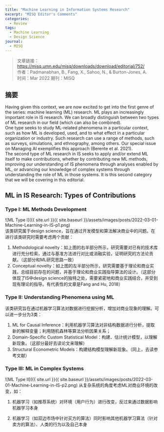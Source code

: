 ```yaml
---
title: "Machine Learning in Information Systems Research"
excerpt: "MISQ Editor's Comments"
categories:
  - Review
tags:
  - Machine Learning
  - Design Science
journal:
  - MISQ
---
```


> 文章链接：https://misq.umn.edu/misq/downloads/download/editorial/752/  
> 作者：Padmanabhan, B., Fang, X., Sahoo, N., & Burton-Jones, A.  
> 时间：Mar 2022
> 期刊：MISQ

## 摘要

Having given this context, we are now excited to get into the first genre of the series: machine learning (ML) research. ML plays an increasingly important role in IS research. We can broadly distinguish between two types of ML research in our field (which can also be combined).   
One type seeks to study ML-related phenomena in a particular context, such as how ML is developed, used, and to what effect in a particular organization or industry. Such research can use a range of methods, such as surveys, simulations, and ethnography, among others. Our special issue on Managing AI exemplifies this approach (Berente et al. 2021).  
The second type of ML research in IS seeks to apply and/or extend ML itself to make contributions, whether by contributing new ML methods, improving our understanding of IS phenomena through analyses enabled by ML, or advancing our knowledge of complex systems through understanding the role of ML in those systems. It is this second category that we will be covering in this editorial.  

## ML in IS Research: Types of Contributions

### Type I: ML Methods Development 

![ML Type I]({{ site.url }}{{ site.baseurl }}/assets/images/posts/2022-03-01-Machine-Learning-in-IS-p1.png)  
该类研究属于design science，旨在通过开发模型和算法解决商业中的问题。在进行该类研究时需要考虑两个贡献：  
1. Methodological novelty：如上图的右半部分所示，研究需要对已有的技术库进行充分检索，通过与基准方法进行对比或消融实验，证明研究的方法论贡献。（这部分和ML研究思路一致）
2. Conceptual novelty：如上图的左半部分所示，研究需要基于理论和商业实践，总结目前存在的问题，并基于理论和商业实践指导算法的设计。（这部分体现了IS中design science的独特之处，需要紧密地和商业实践结合，并受到现有理论的指导。有代表性的文章是Fang and Hu, 2018）
   	
### Type II: Understanding Phenomena using ML

该类研究旨在通过机器学习算法对数据进行挖掘分析，增加对商业现象的理解。可以进一步分为3类：
1. ML for Causal Inference：利用机器学习算法对非结构数据进行分析，提取新的解释变量；利用随机森林等算法分析因果关系；
2. Domain-Specific Custom Statistical Model：构建、估计统计模型，以理解新现象。（这部分最好去读论文来理解）
3. Structural Econometric Models：构建结构模型理解新现象。（同上，去读参考文献）
   	
### Type III: ML in Complex Systems

![ML Type II]({{ site.url }}{{ site.baseurl }}/assets/images/posts/2022-03-01-Machine-Learning-in-IS-p2.png) 
从复杂系统的角度考虑ML对商业环境的改变，如：

1. 机器学习（如推荐系统）对环境（用户行为）进行改变，反过来通过数据影响机器学习本身

2. 机器学习（如双边市场中针对买方的算法）同时影响其他机器学习算法（针对卖方的算法）、人类的行为以及自己本身
